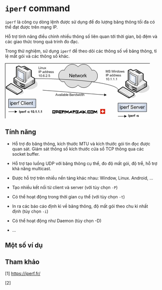 # `iperf` command

`iperf` là công cụ dòng lệnh được sử dụng để đo lượng băng thông tối đa có thể đạt được trên mạng IP. 

Hỗ trợ tính năng điều chỉnh nhiều thông số liên quan tới thời gian, bộ đệm và các giao thức trong quá trinh đo đạc.

Trong thử nghiệm, sử dụng `iperf` để theo dõi các thông số về băng thông, tỉ lệ mất gói và các thông số khác. 

![img](../images/iperf_cmd_1.png)

## Tính năng

- Hỗ trợ đo băng thông, kích thước MTU và kích thước gói tin đọc được quan sát. Giám sát thông số kích thước cửa sổ TCP thông qua các socket buffer.

- Hỗ trợ tạo luồng UDP với băng thông cụ thể, đo độ mất gói, độ trễ, hỗ trợ khả năng multicast.

- Được hỗ trợ trên nhiều nền tảng khác nhau: Window, Linux. Android, ...

- Tạo nhiều kết nối từ client và server (với tùy chọn `-P`)

- Có thể hoạt động trong thời gian cụ thể (với tùy chọn `-t`)

- In ra các báo cáo định kì về băng thông, độ mất gói theo chu kì nhất định (tùy chọn `-i`)

- Có thể hoạt động như Daemon (tùy chọn -D)

- ...

## Một số ví dụ



## Tham khảo

[1] https://iperf.fr/

[2] 